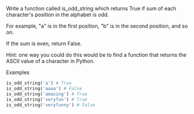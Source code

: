 Write a function called is_odd_string which returns True if sum of each character's position in the alphabet is odd.

For example, "a" is in the first position, "b" is in the second position, and so on.

If the sum is even, return False.

Hint: one way you could do this would be to find a function that
returns the ASCII value of a character in Python.

Examples

```py
is_odd_string('a') # True
is_odd_string('aaaa') # False
is_odd_string('amazing') # True
is_odd_string('veryfun') # True
is_odd_string('veryfunny') # False
```
